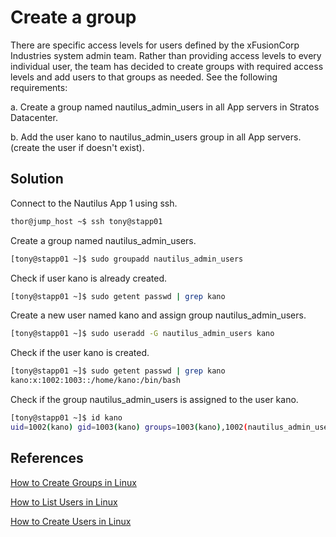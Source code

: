 # Create a group

There are specific access levels for users defined by the xFusionCorp Industries system admin team. Rather than providing access levels to every individual user, the team has decided to create groups with required access levels and add users to that groups as needed. See the following requirements:



a. Create a group named nautilus_admin_users in all App servers in Stratos Datacenter.


b. Add the user kano to nautilus_admin_users group in all App servers. (create the user if doesn't exist).

## Solution 

Connect to the Nautilus App 1 using ssh.

```sh
thor@jump_host ~$ ssh tony@stapp01
```

Create a group named nautilus_admin_users.
```sh
[tony@stapp01 ~]$ sudo groupadd nautilus_admin_users
```
Check if user kano is already created.
```sh
[tony@stapp01 ~]$ sudo getent passwd | grep kano
```

Create a new user named kano and assign group nautilus_admin_users.
```sh
[tony@stapp01 ~]$ sudo useradd -G nautilus_admin_users kano
```

Check if the user kano is created.
```sh
[tony@stapp01 ~]$ sudo getent passwd | grep kano
kano:x:1002:1003::/home/kano:/bin/bash
```
Check if the group nautilus_admin_users is assigned to the user kano.
```sh
[tony@stapp01 ~]$ id kano
uid=1002(kano) gid=1003(kano) groups=1003(kano),1002(nautilus_admin_users)
```

## References

[How to Create Groups in Linux](https://linuxize.com/post/how-to-create-groups-in-linux/)

[How to List Users in Linux](https://linuxize.com/post/how-to-list-users-in-linux/)

[How to Create Users in Linux](https://linuxize.com/post/how-to-create-users-in-linux-using-the-useradd-command/)
